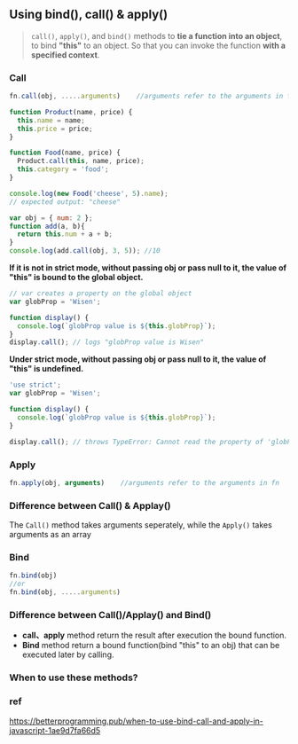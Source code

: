 ## Using bind(), call() & apply()
> `call()`, `apply()`, and `bind()` methods to **tie a function into an object**, to bind **"this"** to an object. So that you can invoke the function **with a specified context**.

### Call
```js
fn.call(obj, .....arguments)    //arguments refer to the arguments in fn
```
```js
function Product(name, price) {
  this.name = name;
  this.price = price;
}

function Food(name, price) {
  Product.call(this, name, price);
  this.category = 'food';
}

console.log(new Food('cheese', 5).name);
// expected output: "cheese"
```

```js
var obj = { num: 2 };
function add(a, b){
  return this.num + a + b;
}
console.log(add.call(obj, 3, 5)); //10
```
**If it is not in strict mode, without passing obj or pass null to it, the value of "this" is bound to the global object.**
```js
// var creates a property on the global object
var globProp = 'Wisen';

function display() {
  console.log(`globProp value is ${this.globProp}`);
}
display.call(); // logs "globProp value is Wisen"
```
**Under strict mode, without passing obj or pass null to it, the value of "this" is undefined.**
```js
'use strict';
var globProp = 'Wisen';

function display() {
  console.log(`globProp value is ${this.globProp}`);
}

display.call(); // throws TypeError: Cannot read the property of 'globProp' of undefined
```

### Apply
```js
fn.apply(obj, arguments)    //arguments refer to the arguments in fn
```

### Difference between Call() & Applay()
The `Call()` method takes arguments seperately, while the `Apply()` takes arguments as an array

### Bind
```js
fn.bind(obj)   
//or
fn.bind(obj, .....arguments)   
```


### Difference between Call()/Applay() and Bind()
- **call、apply** method return the result after execution the bound function.
- **Bind** method return a bound function(bind "this" to an obj) that can be executed later by calling.
 
### When to use these methods?
 
 
### ref
https://betterprogramming.pub/when-to-use-bind-call-and-apply-in-javascript-1ae9d7fa66d5
